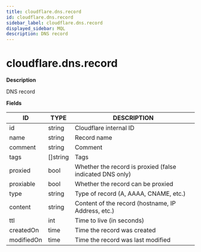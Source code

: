 ```yaml
---
title: cloudflare.dns.record
id: cloudflare.dns.record
sidebar_label: cloudflare.dns.record
displayed_sidebar: MQL
description: DNS record
---
```


# cloudflare.dns.record

**Description**

DNS record

**Fields**

| ID         | TYPE             | DESCRIPTION                                              |
| ---------- | ---------------- | -------------------------------------------------------- |
| id         | string           | Cloudflare internal ID                                   |
| name       | string           | Record name                                              |
| comment    | string           | Comment                                                  |
| tags       | &#91;&#93;string | Tags                                                     |
| proxied    | bool             | Whether the record is proxied (false indicated DNS only) |
| proxiable  | bool             | Whether the record can be proxied                        |
| type       | string           | Type of record (A, AAAA, CNAME, etc.)                    |
| content    | string           | Content of the record (hostname, IP Address, etc.)       |
| ttl        | int              | Time to live (in seconds)                                |
| createdOn  | time             | Time the record was created                              |
| modifiedOn | time             | Time the record was last modified                        |
